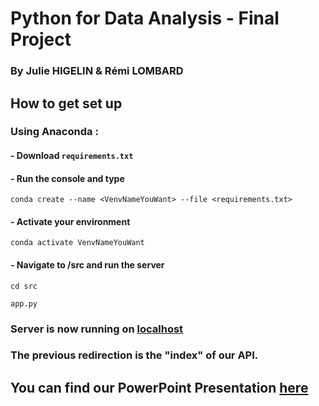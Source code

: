 # **Python for Data Analysis - Final Project**
### By Julie HIGELIN & Rémi LOMBARD

## How to get set up 
### Using Anaconda :
#### - Download ```requirements.txt```
#### - Run the console and type 
```conda create --name <VenvNameYouWant> --file <requirements.txt>```

#### - Activate your environment
```conda activate VenvNameYouWant```

#### - Navigate to /src and run the server
```cd src```

```app.py```

### Server is now running on [localhost](http://localhost:5000/v1/doc)
### The previous redirection is the "index" of our API.

## You can find our PowerPoint Presentation [here](Python-Project-Report.pdf)
